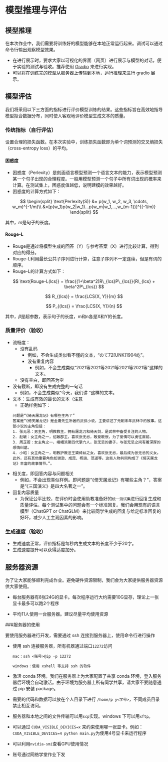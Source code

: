 # 模型推理与评估

## 模型推理

在本次作业中，我们需要将训练好的模型能够在本地正常运行起来。调试可以通过命令行输出观察模型效果。

- 在进行展示时，要求大家以可视化的界面（网页）进行展示与模型的对话，便于实验的测试与验收。推荐使用 [Gradio](https://www.gradio.app/guides/quickstart) 来进行实现。
- 可以将在训练完的模型从服务器上传输到本地，运行推理来进行 gradio 展示。

## 模型评估

我们将采用以下三方面的指标进行评价模型训练的结果。这些指标旨在高效地指导模型拟合数据分布，同时使人客观地评价模型生成文本的质量。

### 传统指标（自行评估）

设置合理的损失函数。在本次实验中，训练损失函数即为单个词预测的交叉熵损失（cross-entropy loss）的平均。

#### 困惑度

* 困惑度（Perlexity）是刻画语言模型预测一个语言文本的能力，表示模型预测某一个句子出现的合理程度。一般用模型预测一个句子中所有词出现的概率来计算。在测试集上，困惑度值越低，说明建模的效果越好。
* 困惑度的计算方式如下：

$$
\begin{split}
\text{Perlexity(S)} &= p(w_1, w_2, w_3, \cdots, w_m)^{-1/m}\\
&=[p(w_1)p(w_2|w_1)...p(w_m|w_1,...,w_{m-1})]^{(-1/m)}
\end{split}
$$

其中，$m$是句子的长度。

#### Rouge-L

* Rouge是通过将模型生成的回答（Y）与参考答案（X）进行比较计算，得到对应的得分。
* Rouge-L利用最长公共子序列进行计算，注意子序列不一定连续，但是有词的顺序。
* Rouge-L的计算方式如下：

$$
\text{Rouge-L(lcs)} = \frac{(1+\beta^2)R\_{lcs}P\_{lcs}}{R\_{lcs} + \beta^2P\_{lcs}}
$$

$$
R_{(lcs)} = \frac{LCS(X, Y)}{m}
$$

$$
P_{(lcs)} = \frac{LCS(X, Y)}{n}
$$

其中，$\beta$是超参数，表示句子的长度，m和n各是X和Y的长度。

### 质量评价（验收）

* 流畅度：
    * 没有乱码
        * 例如，不会生成类似看不懂的文本，“のて72[UNK]1904屹”。
      * 没有重复内容
        * 例如，不会生成类似“2021等2021等2021等2021等2021等”这样的文本。
    * 没有空白，即回答为空  
* 没有截断，即没有生成完整的一句话
    * 例如，不会生成类似“今天，我们讲 ”这样的文本。
* 文本：生成有效的最长的文本（注意
    * 正确样例如下：
    ```
    问题是“《倚天屠龙记》有哪些主角？”
    答案是“《倚天屠龙记》是金庸先生所著的武侠小说，主要讲述了元朝末年武林中的故事。这部小说的主角包括：
    1. 张无忌：男主角，明教教主，拥有屠龙刀和倚天剑，是武林中备受关注的人物。  
    2. 赵敏：女主角之一，绍敏郡主，喜欢张无忌，敢爱敢恨，为了爱情可以勇往直前。  
    3. 周芷若：女主角之一，峨嵋派第四代掌门人，张无忌的妻子，与张无忌之间有着深厚的感情纠葛。  
    4. 小昭：女主角之一，明教护教法王黛绮丝之女，喜欢张无忌，最后成为张无忌的义女。  
    此外，还有其他重要角色如谢逊、成昆、杨逍、范遥等。这些人物共同构成了《倚天屠龙记》丰富的故事情节。”。
    ```
* 相关度，即回答内容与问题相关
    * 例如，不会出现类似样例。即问题是“《倚天屠龙记》有哪些主角？”，答案是“《三国演义》是四大名著之一”。
* 回复内容质量
    * 为保证公平比较，在评价时会使用助教准备好的`统一测试集`进行回复生成和质量评估。每个测试集中的问题会有一个标准回复。我们会用现有的语言模型（ChatGPT or ChatGLM）来比较同学生成的回复与给定标准回复的好坏，减少人工主观因素的影响。

### 生成速度（验收）

* 生成速度正常，评价指标是每秒内生成文本的长度不少于20字。
* 生成速度提升可以获得适度加分。

## 服务器资源

为了让大家能够顺利完成作业。避免硬件资源限制，我们会为大家提供服务器资源供大家使用。

- 每台服务器有8张24G的显卡。每次程序运行大约需要10G显存，理论上一张显卡最多可以跑2个程序

- 平均11人使用一台服务器。建议尽量平均使用资源

###服务器的使用

要使用服务器进行开发，需要通过 ssh 连接到服务器上，使用命令行进行操作

- 使用 ssh 连接服务器，所有机器通过端口`12272`访问

  ```
  mac：ssh <账号>@ip -p 12272
  
  windows：使用 xshell 等支持 ssh 的软件
  ```

- 激活 conda 环境。我们在服务器上为大家配置了共享 conda 环境，登入服务器后环境会自动激活。由于环境为服务器上所有同学共享，请大家不要随意通过 pip 安装 package。

- 需要的代码和数据可以放在个人目录下进行 `/home/p y<学号>`，不同成员目录禁止相互访问。

- 服务器和本地之间的文件传输可以用`scp`实现。windows 下可以用`xftp`。

- 可以通过 `CUDA_VISIBLE_DEVICES=x` 来约束使用哪一张显卡。例如：`CUDA_VISIBLE_DEVICES=4 python main.py`为使用4号显卡来运行程序

- 可以利用`nvidia-smi`查看GPU使用情况

- 账号通过网络学堂作业下发
